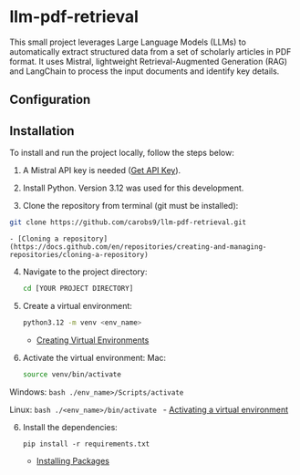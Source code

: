 # llm-pdf-retrieval
This small project leverages Large Language Models (LLMs) to automatically extract structured data from a set of scholarly articles in PDF format. It uses Mistral, lightweight Retrieval-Augmented Generation (RAG) and LangChain to process the input documents and identify key details.

## Configuration


## Installation

To install and run the project locally, follow the steps below:


1. A Mistral API key is needed ([Get API Key](https://mistral.ai/)).

2. Install Python. Version 3.12 was used for this development.

3. Clone the repository from terminal (git must be installed): 

```bash
git clone https://github.com/carobs9/llm-pdf-retrieval.git
```
    - [Cloning a repository](https://docs.github.com/en/repositories/creating-and-managing-repositories/cloning-a-repository)

4. Navigate to the project directory: 
   ```bash
   cd [YOUR PROJECT DIRECTORY]
   ```

5. Create a virtual environment:

    ```bash
    python3.12 -m venv <env_name>
    ```

    - [Creating Virtual Environments](https://docs.python.org/3/tutorial/venv.html)

6. Activate the virtual environment: 
Mac:
   ```bash
   source venv/bin/activate
   ```

Windows:
    ```bash
    ./env_name>/Scripts/activate
    ```

Linux:
    ```bash
    ./<env_name>/bin/activate
    ```
    - [Activating a virtual environment](https://docs.python.org/3/tutorial/venv.html#creating-virtual-environments)

6. Install the dependencies:
    ```
    pip install -r requirements.txt
    ```
    - [Installing Packages](https://packaging.python.org/tutorials/installing-packages/)
